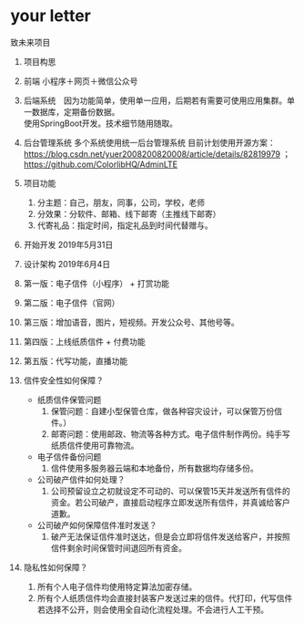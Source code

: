 # your letter
致未来项目

1. 项目构思
  1. 前端 小程序＋网页＋微信公众号
  2. 后端系统　因为功能简单，使用单一应用，后期若有需要可使用应用集群。单一数据库，定期备份数据。  
     使用SpringBoot开发。技术细节随用随取。
  3. 后台管理系统 多个系统使用统一后台管理系统 目前计划使用开源方案：https://blog.csdn.net/yuer2008200820008/article/details/82819979 ；    https://github.com/ColorlibHQ/AdminLTE

2. 项目功能
	1. 分主题：自己，朋友，同事，公司，学校，老师  
	2. 分效果：分软件、邮箱、线下邮寄（主推线下邮寄）
	3. 代寄礼品：指定时间，指定礼品到时间代替赠与。

3. 开始开发 2019年5月31日
  1. 设计架构 2019年6月4日
  2. 第一版：电子信件（小程序） + 打赏功能
  3. 第二版：电子信件（官网）
  4. 第三版：增加语音，图片，短视频。开发公众号、其他号等。
  5. 第四版：上线纸质信件 + 付费功能
  6. 第五版：代写功能，直播功能



4. 信件安全性如何保障？
	- 纸质信件保管问题  
	  1. 保管问题：自建小型保管仓库，做各种容灾设计，可以保管万份信件。）  
	  2. 邮寄问题：使用邮政、物流等各种方式。电子信件制作两份。纯手写纸质信件使用可靠物流。
	- 电子信件备份问题
	  1. 信件使用多服务器云端和本地备份，所有数据均存储多份。
	- 公司破产信件如何处理？
	  1. 公司预留设立之初就设定不可动的、可以保管15天并发送所有信件的资金。若公司破产，直接启动程序立即发送所有信件，并真诚给客户道歉。
	- 公司破产如何保障信件准时发送？
	  1. 破产无法保证信件准时送达，但是会立即将信件发送给客户，并按照信件剩余时间保管时间退回所有资金。
	

5. 隐私性如何保障？ 
	1. 所有个人电子信件均使用特定算法加密存储。
	2. 所有个人纸质信件均会直接封装客户发送过来的信件。代打印，代写信件若选择不公开，则会使用全自动化流程处理。不会进行人工干预。
